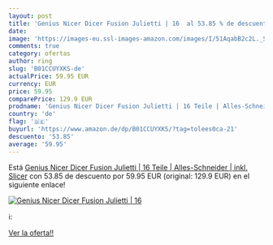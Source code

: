 ```yaml
---
layout: post
title: 'Genius Nicer Dicer Fusion Julietti | 16  al 53.85 % de descuento'
date: 
image: 'https://images-eu.ssl-images-amazon.com/images/I/51AqabB2c2L._SL200_.jpg'
comments: true
category: ofertas
author: ring
slug: 'B01CCUYXKS-de'
actualPrice: 59.95 EUR
currency: EUR
price: 59.95
comparePrice: 129.9 EUR
prodname: 'Genius Nicer Dicer Fusion Julietti | 16 Teile | Alles-Schneider | inkl. Slicer'
country: 'de'
flag: '🇩🇪'
buyurl: 'https://www.amazon.de/dp/B01CCUYXKS/?tag=tolees0ca-21'
descuento: '53.85'
average: '59.95'
---
```


Está [Genius Nicer Dicer Fusion Julietti | 16 Teile | Alles-Schneider | inkl. Slicer](https://www.amazon.de/dp/B01CCUYXKS/?tag=tolees0ca-21) con 53.85 de descuento por 59.95 EUR (original: 129.9 EUR) en el siguiente enlace!

[![Genius Nicer Dicer Fusion Julietti | 16 ](https://images-eu.ssl-images-amazon.com/images/I/51AqabB2c2L._SL200_.jpg)](https://www.amazon.de/dp/B01CCUYXKS/?tag=tolees0ca-21)

ℹ️:


[Ver la oferta!!](https://www.amazon.de/dp/B01CCUYXKS/?tag=tolees0ca-21)
